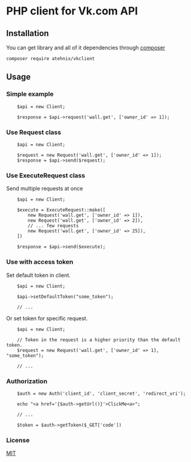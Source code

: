 # PHP client for Vk.com API


## Installation

You can get library and all of it dependencies through [composer](https://getcomposer.org/)

`composer require atehnix/vkclient`

## Usage

### Simple example

```
    $api = new Client;

    $response = $api->request('wall.get', ['owner_id' => 1]);
```

### Use Request class

```
    $api = new Client;

    $request = new Request('wall.get', ['owner_id' => 1]);
    $response = $api->send($request);
```

### Use ExecuteRequest class

Send multiple requests at once

```
    $api = new Client;

    $execute = ExecuteRequest::make([
        new Request('wall.get', ['owner_id' => 1]),
        new Request('wall.get', ['owner_id' => 2]),
        // ... few requests
        new Request('wall.get', ['owner_id' => 25]),
    ])

    $response = $api->send($execute);
```

### Use with access token

Set default token in client.

```
    $api = new Client;

    $api->setDefaultToken("some_token");

    // ...
```

Or set token for specific request.

```
    $api = new Client;

    // Token in the request is a higher priority than the default token.
    $request = new Request('wall.get', ['owner_id' => 1], "some_token");

    // ...
```

### Authorization

```
    $auth = new Auth('client_id', 'client_secret', 'redirect_uri');

    echo "<a href='{$auth->getUrl()}'>ClickMe<a>";

    // ...

    $token = $auth->getToken($_GET['code'])
```

### License
[MIT](https://raw.github.com/atehnix/VkClient/master/LICENSE)
